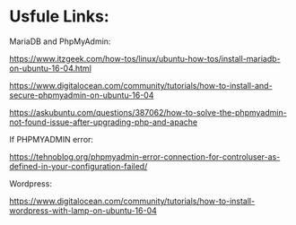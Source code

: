 # Usfule Links:

MariaDB and PhpMyAdmin:

https://www.itzgeek.com/how-tos/linux/ubuntu-how-tos/install-mariadb-on-ubuntu-16-04.html

https://www.digitalocean.com/community/tutorials/how-to-install-and-secure-phpmyadmin-on-ubuntu-16-04

https://askubuntu.com/questions/387062/how-to-solve-the-phpmyadmin-not-found-issue-after-upgrading-php-and-apache

If PHPMYADMIN error:

https://tehnoblog.org/phpmyadmin-error-connection-for-controluser-as-defined-in-your-configuration-failed/

Wordpress:

https://www.digitalocean.com/community/tutorials/how-to-install-wordpress-with-lamp-on-ubuntu-16-04
